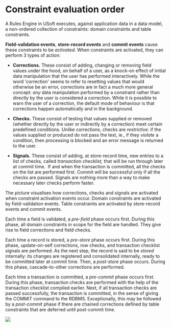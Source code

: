 # Constraint evaluation order

A Rules Engine in USoft executes, against application data in a data model, a non-ordered collection of constraints: domain constraints and table constraints.

**Field-validation events**, **store-record events** and **commit events** cause these constraints to be *activated*. When constraints are activated, they can perform 3 types of action:

- **Corrections.** These consist of adding, changing or removing field values under the hood, on behalf of a user, as a knock-on effect of initial data manipulation that the user has performed interactively. While the word 'correction' seems to refer to resetting values that would otherwise be an error, corrections are in fact a much more general concept: *any* data manipulation performed by a constraint rather than directly by the user is considered a correction. While it is possible to warn the user of a correction, the default mode of behaviour is that corrections happen automatically and in the background.

- **Checks.** These consist of testing that values supplied or removed (whether directly by the user or indirectly by a correction) meet certain predefined conditions. Unlike corrections, checks are *restrictive:* if the values supplied or produced do not pass the test, ie., if they *violate* a condition, then processing is blocked and an error message is returned to the user.
- **Signals.** These consist of adding, at store-record time, new entries to a list of checks, called *transaction checklist,* that will be run through later at commit time.  If and when the transaction is committed, all the checks on the list are performed first. Commit will be successful only if all the checks are passed. Signals are nothing more than a way to make necessary later checks perform faster.

The picture visualises how corrections, checks and signals are activated when constraint activation events occur. Domain constraints are activated by field-validation events. Table constraints are activated by store-record events and commit events.

Each time a field is validated, a *pre-field* phase occurs first. During this phase, all domain constraints in scope for the field are handled. They give rise to field corrections and field checks.

Each time a record is stored, a *pre-store* phase occurs first. During this phase, update-on-self corrections, row checks, and transaction checklist signals are performed. As the next step, the record is said to be *stored* internally: its changes are registered and consolidated internally, ready to be committed later at commit time. Then, a *post-store* phase occurs. During this phase, cascade-to-other corrections are performed.

Each time a transaction is committed, a *pre-commit* phase occurs first. During this phase, transaction checks are performed with the help of the transaction checklist compiled earlier. Next, if all transaction checks are passed successfully, the transaction is committed, in the sense of giving the COMMIT command to the RDBMS. Exceptionally, this may be followed by a *post-commit* phase if there are chained corrections defined by table constraints that are deferred until post-commit time.

![](/api/Modeller%20and%20Rules%20Engine/Constraints%20advanced%20and%20the%20Rules%20Engine/assets/5e35ada5-08cc-4b76-a9de-837a502694d8.png)

 